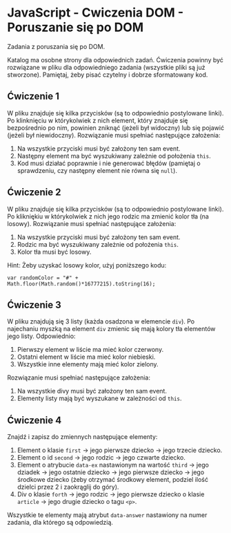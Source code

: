 # JavaScript - Cwiczenia DOM - Poruszanie się po DOM

Zadania z poruszania się po DOM.

Katalog ma osobne strony dla odpowiednich zadań. 
Ćwiczenia powinny być rozwiązane w pliku dla odpowiedniego zadania (wszystkie pliki są już stworzone). 
Pamiętaj, żeby pisać czytelny i dobrze sformatowany kod. 

## Ćwiczenie 1
W pliku znajduje się kilka przycisków (są to odpowiednio postylowane linki). Po klinknięciu w którykolwiek z nich element, który znajduje się bezpośrednio po nim, powinien zniknąć (jeżeli był widoczny) lub się pojawić (jeżeli był niewidoczny).
Rozwiązanie musi spełniać następujące założenia:
1. Na wszystkie przyciski musi być założony ten sam event.
2. Następny element ma być wyszukiwany zależnie od położenia ```this```.
3. Kod musi działać poprawnie i nie generować błędów (pamiętaj o sprawdzeniu, czy następny element nie równa się ```null```).

## Ćwiczenie 2 
W pliku znajduje się kilka przycisków (są to odpowiednio postylowane linki). Po klikniękiu w którykolwiek z nich jego rodzic ma zmienić kolor tła (na losowy).
Rozwiązanie musi spełniać następujące założenia:
1. Na wszystkie przyciski musi być założony ten sam event.
2. Rodzic ma być wyszukiwany zależnie od położenia ```this```.
3. Kolor tła musi być losowy.

Hint:
Żeby uzyskać losowy kolor, użyj poniższego kodu:
```
var randomColor = "#" + Math.floor(Math.random()*16777215).toString(16);
```

## Ćwiczenie 3
W pliku znajdują się 3 listy (każda osadzona w elemencie ```div```). Po najechaniu myszką na element ```div``` zmienic się mają kolory tła elementów jego listy. Odpowiednio:
1. Pierwszy element w liście ma mieć kolor czerwony.
2. Ostatni element w liście ma mieć kolor niebieski.
3. Wszystkie inne elementy mają mieć kolor zielony.

Rozwiązanie musi spełniać następujące założenia:
1. Na wszystkie divy musi być założony ten sam event.
2. Elementy listy mają być wyszukane w zależności od ```this```.

## Ćwiczenie 4
Znajdź i zapisz do zmiennych następujące elementy:
1. Element o klasie ```first``` -> jego pierwsze dziecko -> jego trzecie dziecko.
2. Element o id ```second``` -> jego rodzic -> jego czwarte dziecko.
3. Element o atrybucie ```data-ex``` nastawionym na wartość ```third``` -> jego dziadek -> jego ostatnie dziecko -> jego pierwsze dziecko -> jego środkowe dziecko (żeby otrzymać środkowy element, podziel ilość dzielci przez 2 i zaokrąglij do góry).
4. Div o klasie ```forth``` -> jego rodzic -> jego pierwsze dziecko o klasie ```article``` -> jego drugie dziecko o tagu ```<p>```.

Wszystkie te elementy mają atrybut ```data-answer``` nastawiony na numer zadania, dla którego są odpowiedzią.
